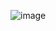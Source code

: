 ![image](https://user-images.githubusercontent.com/114223411/200875466-a541e1f4-6479-480d-b6eb-b8a2321a3d95.png)

